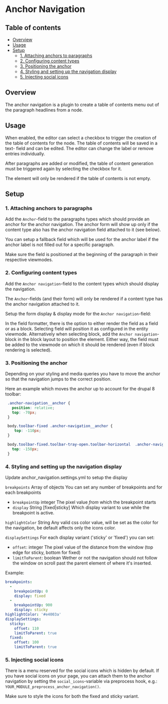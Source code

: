 # Anchor Navigation

## Table of contents

  * [Overview](#overview)
  * [Usage](#usage)
  * [Setup](#setup)
    * [1. Attaching anchors to paragraphs](#1-attaching-anchors-to-paragraphs)
    * [2. Configuring content types](#2-configuring-content-types)
    * [3. Positioning the anchor](#3-positioning-the-anchor)
    * [4. Styling and setting up the navigation display](#4-styling-and-setting-up-the-navigation-display)
    * [5. Injecting social icons](#5-injecting-social-icons)

## Overview

The anchor navigation is a plugin to create a table of contents menu out of the
paragraph headlines from a node.

## Usage

When enabled, the editor can select a checkbox to trigger the creation of the
table of contents for the node. The table of contents will be saved in a text-
field and can be edited. The editor can change the label or remove entries
individually.

After paragraphs are added or modified, the table of content generation must
be triggered again by selecting the checkbox for it.

The element will only be rendered if the table of contents is not empty.

## Setup

### 1. Attaching anchors to paragraphs

Add the `Anchor`-field to the paragraphs types which should provide an anchor
for the anchor navigation. The anchor form will show up only if the content
type also has the anchor navigation field attached to it (see below).

You can setup a fallback field which will be used for the anchor label if
the anchor label is not filled out for a specific paragraph.

Make sure the field is positioned at the beginning of the paragraph in their
respective viewmodes.

### 2. Configuring content types 

Add the `Anchor navigation`-field to the content types which should display
the navigation.

The `Anchor`-fields (and their form) will only be rendered if a content type
has the anchor navigation attached to it.

Setup the form display & display mode for the `Anchor navigation`-field:

In the field formatter, there is the option to either render the field as a
field or as a block. 
Selecting field will position it as configured in the entity viewmode. 
Alternatively when selecting block, add the `Anchor navigation`-block in the 
block layout to position the element.
Either way, the field must be added to the viewmode on which it should be 
rendered (even if block rendering is selected).

### 3. Positioning the anchor

Depending on your styling and media queries you have to move the anchor so
that the navigation jumps to the correct position.

Here an example which moves the anchor up to account for the drupal 8 toolbar:

```css
 .anchor-navigation__anchor {
   position: relative;
   top: -70px;
 }

 body.toolbar-fixed .anchor-navigation__anchor {
    top: -110px;
 }

 body.toolbar-fixed.toolbar-tray-open.toolbar-horizontal  .anchor-navigation__anchor {
   top: -150px;
 }
```

### 4. Styling and setting up the navigation display

Update anchor_navigation.settings.yml to setup the display

`breakpoints` Array of objects
You can set any number of breakpoints and for each breakpoints
- `breakpointUp` integer
The pixel value *from* which the breakpoint starts
- `display` String [fixed|sticky]
Which display variant to use while the breakpoint is active.

`highlightColor` String
Any valid css color value, will be set as the color for the navigation,
be default affects only the icons color.

`displaySettings` For each display variant ('sticky' or 'fixed') you can set:
- `offset`: integer
The pixel value of the distance from the window 
(top edge for sticky, bottom for fixed)
- `limitToParent`: boolean
Wether or not the navigation should not follow the window on scroll
past the parent element of where it's inserted.

Example:
```yaml
breakpoints:
  -
    breakpointUp: 0
    display: fixed
  - 
    breakpointUp: 900
    display: sticky
highlightColor: '#e4003a'
displaySettings:
  sticky:
    offset: 110
    limitToParent: true
  fixed:
    offset: 100
    limitToParent: true
```

### 5. Injecting social icons

There is a menu reserved for the social icons which is hidden by default. If you
have social icons on your page, you can attach them to the anchor navigation by
setting the `social_icons`-variable via preprocess hook, e.g.: 
`YOUR_MODULE_preprocess_anchor_navigation()`.

Make sure to style the icons for both the fixed and sticky variant.
